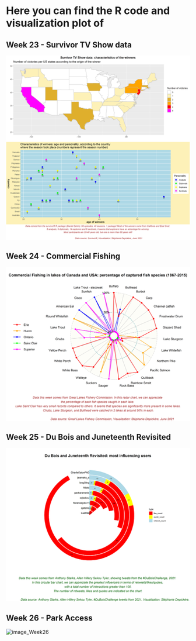 # Here you can find the R code and visualization plot of 
## Week 23 - Survivor TV Show data

![image_Week23](MyTT2021-06-01.png)

## Week 24 - Commercial Fishing

![image_Week24](MyTT2021-06-08.png)

## Week 25 - Du Bois and Juneteenth Revisited

![image_Week25](MyTT2021-06-15.png)

## Week 26 - Park Access

![image_Week26](MyTT2021-06-21.png)
